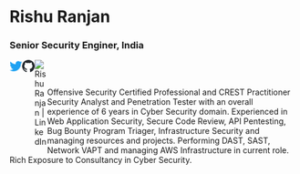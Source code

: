 # Rishu Ranjan
### Senior Security Enginer, India

<!-- Twitter -->
<a href="https://twitter.com/secureit_rrj"> 
<img align="left" alt="Rishu Ranjan | Twitter" width="22px" src="https://raw.githubusercontent.com/rishuranjanofficial/rishuranjanofficial/0c0fb6e8feca26a735700f34150b46c72461d61f/twitter.svg" />
</a> 

<!-- Github -->
<a href="https://github.com/rishuranjanofficial"> 
<img align="left" alt="Rishu Ranjan | Github" width="22px" src="https://raw.githubusercontent.com/rishuranjanofficial/rishuranjanofficial/681a2994e83ea6b1fb0c08f0f8a051d04f6c0776/github.svg" />
</a>
<!-- Linkedin -->
<a href="https://www.linkedin.com/in/rishuranjan"> 
<img align="left" alt="Rishu Ranjan | LinkedIn" width="22px" src="https://raw.githubusercontent.com/rishuranjanofficial/rishuranjanofficial/main/linkedin.ico" />
</a>

<br/>
<br/>

Offensive Security Certified Professional and CREST Practitioner Security Analyst and Penetration Tester with an overall experience of 6 years in Cyber Security domain. Experienced in Web Application Security, Secure Code Review, API Pentesting, Bug Bounty Program Triager, Infrastructure Security and managing resources and projects. Performing DAST, SAST, Network VAPT and managing AWS Infrastructure in current role. Rich Exposure to Consultancy in Cyber Security.


<!--
**rishuranjanofficial/rishuranjanofficial** is a ✨ _special_ ✨ repository because its `README.md` (this file) appears on your GitHub profile.

Here are some ideas to get you started:

- 🔭 I’m currently working on ...
- 🌱 I’m currently learning ...
- 👯 I’m looking to collaborate on ...
- 🤔 I’m looking for help with ...
- 💬 Ask me about ...
- 📫 How to reach me: ...
- 😄 Pronouns: ...
- ⚡ Fun fact: ...
-->
